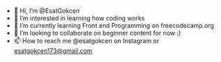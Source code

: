 - 👋 Hi, I’m @EsatGokcen
- 👀 I’m interested in learning how coding works 
- 🌱 I’m currently learning Front end Programming on freecodecamp.org 
- 💞️ I’m looking to collaborate on beginner content for now :) 
- 📫 How to reach me @esatgokcen on Instagram or esatgokcen173@gmail.com 
